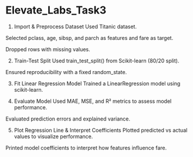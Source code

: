 # Elevate_Labs_Task3
1. Import & Preprocess Dataset
Used Titanic dataset.

Selected pclass, age, sibsp, and parch as features and fare as target.

Dropped rows with missing values.

2. Train-Test Split
Used train_test_split() from Scikit-learn (80/20 split).

Ensured reproducibility with a fixed random_state.

3. Fit Linear Regression Model
Trained a LinearRegression model using scikit-learn.

4. Evaluate Model
Used MAE, MSE, and R² metrics to assess model performance.

Evaluated prediction errors and explained variance.

5. Plot Regression Line & Interpret Coefficients
Plotted predicted vs actual values to visualize performance.

Printed model coefficients to interpret how features influence fare.

